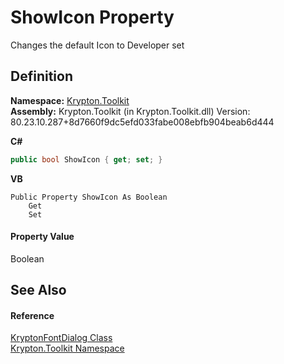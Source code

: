 # ShowIcon Property


Changes the default Icon to Developer set



## Definition
**Namespace:** <a href="79d2eac2-21f4-54ff-7552-b20c33c30600.md">Krypton.Toolkit</a>  
**Assembly:** Krypton.Toolkit (in Krypton.Toolkit.dll) Version: 80.23.10.287+8d7660f9dc5efd033fabe008ebfb904beab6d444

**C#**
``` C#
public bool ShowIcon { get; set; }
```
**VB**
``` VB
Public Property ShowIcon As Boolean
	Get
	Set
```



#### Property Value
Boolean

## See Also


#### Reference
<a href="8bb4a38e-a5c2-afb1-80c6-e9b2981189b1.md">KryptonFontDialog Class</a>  
<a href="79d2eac2-21f4-54ff-7552-b20c33c30600.md">Krypton.Toolkit Namespace</a>  
